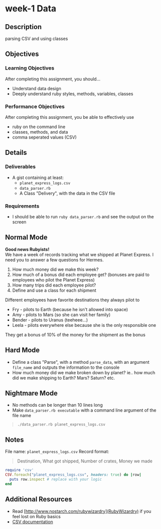 # week-1 Data

## Description

parsing CSV and using classes


## Objectives

### Learning Objectives

After completing this assignment, you should…

* Understand data design
* Deeply understand ruby styles, methods, variables, classes


### Performance Objectives

After completing this assignment, you be able to effectively use

* ruby on the command line
* classes, methods, and data
* comma seperated values (CSV)



## Details

### Deliverables

* A gist containing at least:
  * `planet_express_logs.csv`
  * `data_parser.rb`
  * A Class "Delivery", with the data in the CSV file 

### Requirements


* I should be able to run `ruby data_parser.rb` and see the output on the screen

## Normal Mode

**Good news Rubyists!**  
We have a week of records tracking what we shipped at Planet Express.  I need you to answer a few questions for Hermes.

1. How much money did we make this week?
2. How much of a bonus did each employee get? (bonuses are paid to employees who pilot the Planet Express)
3. How many trips did each employee pilot?
4. Define and use a class for each shipment

Different employees have favorite destinations they always pilot to

* Fry - pilots to Earth (because he isn't allowed into space)
* Amy - pilots to Mars (so she can visit her family)
* Bender - pilots to Uranus (teeheee...)
* Leela - pilots everywhere else because she is the only responsible one

They get a bonus of 10% of the money for the shipment as the bonus
            
## Hard Mode

* Define a class "Parse", with a method `parse_data`, with an argument `file_name`
  and outputs the information to the console
* How much money did we make broken down by planet? ie.. how much did we make shipping to Earth? Mars? Saturn? etc.


## Nightmare Mode

* No methods can be longer than 10 lines long
* Make `data_parser.rb executable` with a command line argument of the file name

> `./data_parser.rb planet_express_logs.csv`


## Notes

File name: `planet_express_logs.csv`
Record format:

> Destination, What got shipped, Number of crates, Money we made

```ruby
require 'csv'
CSV.foreach("planet_express_logs.csv", headers: true) do |row|
  puts row.inspect # replace with your logic
end
```

## Additional Resources

* Read [http://www.nostarch.com/rubywizardry](RubyWizardry) if you feel lost on
  Ruby basics
* [CSV documentation](http://ruby-doc.org/stdlib-2.2.2/libdoc/csv/rdoc/CSV.html)

